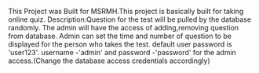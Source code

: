 This Project was Built for MSRMH.This project is basically built for taking online quiz.
Description:Question for the test will be pulled by the database randomly. The admin will have the access of adding,removing question from database. Admin can set the time and number of question to be displayed for the person who takes the test. 
default user password is 'user123'. username -'admin' and password -'password' for the admin access.(Change the database access credentials accordingly)
